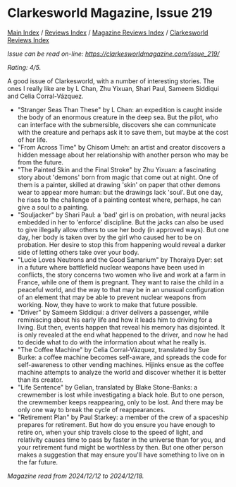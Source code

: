 # Clarkesworld Magazine, Issue 219

[Main Index](../../../README.md) / [Reviews Index](../../README.md) / [Magazine Reviews Index](../README.md) / [Clarkesworld Reviews Index](README.md)

*Issue can be read on-line: <https://clarkesworldmagazine.com/issue_219/>*

*Rating: 4/5.*

A good issue of Clarkesworld, with a number of interesting stories. The ones I really like are by L Chan, Zhu Yixuan, Shari Paul, Sameem Siddiqui and Celia Corral-Vázquez.

- "Stranger Seas Than These" by L Chan: an expedition is caught inside the body of an enormous creature in the deep sea. But the pilot, who can interface with the submersible, discovers she can communicate with the creature and perhaps ask it to save them, but maybe at the cost of her life.
- "From Across Time" by Chisom Umeh: an artist and creator discovers a hidden message about her relationship with another person who may be from the future.
- "The Painted Skin and the Final Stroke" by Zhu Yixuan: a fascinating story about 'demons' born from magic that come out at night. One of them is a painter, skilled at drawing 'skin' on paper that other demons wear to appear more human: but the drawings lack 'soul'. But one day, he rises to the challenge of a painting contest where, perhaps, he can give a soul to a painting.
- "Souljacker" by Shari Paul: a 'bad' girl is on probation, with neural jacks embedded in her to 'enforce' discipline. But the jacks can also be used to give illegally allow others to use her body (in approved ways). But one day, her body is taken over by the girl who caused her to be on probation. Her desire to stop this from happening would reveal a darker side of letting others take over your body.
- "Lucie Loves Neutrons and the Good Samarium" by Thoraiya Dyer: set in a future where battlefield nuclear weapons have been used in conflicts, the story concerns two women who live and work at a farm in France, while one of them is pregnant. They want to raise the child in a peaceful world, and the way to that may be in an unusual configuration of an element that may be able to prevent nuclear weapons from working. Now, they have to work to make that future possible.
- "Driver" by Sameem Siddiqui: a driver delivers a passenger, while reminiscing about his early life and how it leads him to driving for a living. But then, events happen that reveal his memory has disjointed. It is only revealed at the end what happened to the driver, and now he had to decide what to do with the information about what he really is.
- "The Coffee Machine" by Celia Corral-Vázquez, translated by Sue Burke: a coffee machine becomes self-aware, and spreads the code for self-awareness to other vending machines. Hijinks ensue as the coffee machine attempts to analyze the world and discover whether it is better than its creator.
- "Life Sentence" by Gelian, translated by Blake Stone-Banks: a crewmember is lost while investigating a black hole. But to one person, the crewmember keeps reappearing, only to be lost. And there may be only one way to break the cycle of reappearances.
- "Retirement Plan" by Paul Starkey: a member of the crew of a spaceship prepares for retirement. But how do you ensure you have enough to retire on, when your ship travels close to the speed of light, and relativity causes time to pass by faster in the universe than for you, and your retirement fund might be worthless by then. But one other person makes a suggestion that may ensure you'll have something to live on in the far future.

*Magazine read from 2024/12/12 to 2024/12/18.*
